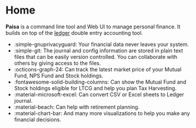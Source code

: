 # Home

**Paisa** is a command line tool and Web UI to manage personal
finance. It builds on top of the [ledger](https://www.ledger-cli.org/) double entry accounting
tool.

- :simple-gnuprivacyguard: Your financial data never leaves your system.
- :simple-git: The journal and config information are stored in plain text files
  that can be easily version controlled. You can collaborate with
  others by giving access to the files.
- :octicons-graph-24: Can track the latest market price of your Mutual Fund, NPS Fund
  and Stock holdings.
- :fontawesome-solid-building-columns: Can show the Mutual Fund and Stock holdings eligible for LTCG and
  help you plan Tax Harvesting.
- :material-microsoft-excel: Can convert CSV or Excel sheets to Ledger journal.
- :material-beach: Can help with retirement planning.
- :material-chart-bar: And many more visualizations to help you make any financial
  decisions.
